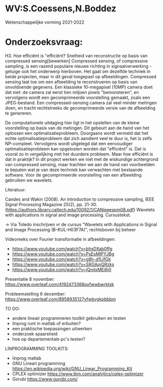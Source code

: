 # WV:S.Coessens,N.Boddez
Wetenschappelijke vorming 2021-2022

# Onderzoeksvraag:
H3. Hoe efficiënt is "efficiënt? Snelheid van reconstructie op basis van compressed sensing[bewerken]
Compressed sensing, of compressive sampling, is een razend populaire nieuwe richting in signaalverwerking - getuige ook het onderwerp hierboven. Het gaat om dezelfde techniek in beide projecten, maar in dit geval toegepast op afbeeldingen. Compressed sensing laat toe om een afbeelding te reconstrueren op basis van onvoldoende gegevens. Een klassieke 10-megapixel (10MP) camera doet dat niet: de camera zal eerst tien miljoen pixels "bemonsteren", en vervolgens wordt een gecomprimeerde voorstelling gemaakt, zoals een JPEG-bestand. Een compressed-sensing camera zal veel minder metingen doen, en tracht rechtstreeks de gecomprimeerde versie van de afbeelding te genereren.

De computationele uitdaging hier ligt in het opstellen van de kleine voorstelling op basis van de metingen. Dit gebeurt aan de hand van het oplossen een optimalisatieprobleem. Doorgaans wordt vermeld dat het echte optimalisatieprobleem dat zich aandient veel te duur is, het is zelfs NP-compleet. Vervolgens wordt uitgelegd dat een eenvoudiger optimalisatieprobleem kan opgelosten worden dat "efficiënt" is. Dat is vooral zo in vergelijking met het duurdere probleem. Maar hoe efficiënt is dat in praktijk? In dit project werken we niet met de wiskundige achtergrond van compressed sensing, maar trachten we aan de hand van voorbeelden te bepalen wat je van deze techniek kan verwachten met bestaande software. Voor de gecomprimeerde voorstelling van een afbeelding gebruiken we wavelets.

Literatuur:

Candes and Wakin (2008). An introduction to compressive sampling, IEEE Signal Processing Magazine 25(2), pp. 21-30. (https://authors.library.caltech.edu/10092/1/CANieeespm08.pdf)
Wavelets with applications in signal and image processing. Cursustekst.

-> Via Toledo inschrijven vr de cursus "Wavelets with Applications in Signal and Image Processing (B-KUL-H03F7A)", rechtsboven bij beheer



Videoreeks over Fourier transformatie in afbeeldingen: 
- https://www.youtube.com/watch?v=bhxDXab0ffg
- https://www.youtube.com/watch?v=PsEsMIPYJBg
- https://www.youtube.com/watch?v=g8h-d1IJfGk
- https://www.youtube.com/watch?v=SRGApjQRzks
- https://www.youtube.com/watch?v=jQmlxMEi6j0


Presentatie 8 november: https://www.overleaf.com/4192473368pxfwwbwrktsk

Probleemstelling 6 december: https://www.overleaf.com/8958935127yfwbvgkpbbbm


TO DO:
- andere lineair programmeren toolkit gebruiken en testen
- linprog runt in matlab of erbuiten?
- een praktische toepassingen uitwerken
- onderzoek spaarsheid 
- hoe op departementale pc's testen?


LINPROGRAMMING TOOLKITS:
- linprog matlab
- GNU Lineari programming https://en.wikipedia.org/wiki/GNU_Linear_Programming_Kit
- CPLEX optimizer https://www.ibm.com/analytics/cplex-optimizer
- Gorubi https://www.gurobi.com/
